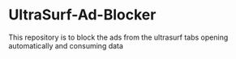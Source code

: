 # UltraSurf-Ad-Blocker
This repository is to block the ads from the ultrasurf tabs opening automatically and consuming data
